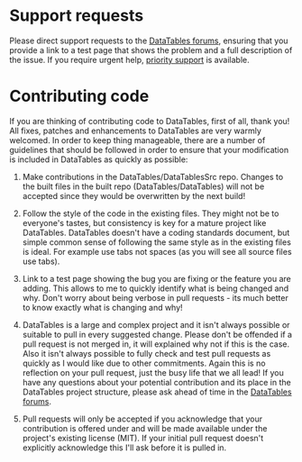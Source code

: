# Support requests

Please direct support requests to the [DataTables forums](https://datatables.net/forums), ensuring that you provide a link to a test page that shows the problem and a full description of the issue. If you require urgent help, [priority support](https://datatables.net/support) is available.

# Contributing code

If you are thinking of contributing code to DataTables, first of all, thank you! All fixes, patches and enhancements to DataTables are very warmly welcomed. In order to keep thing manageable, there are a number of guidelines that should be followed in order to ensure that your modification is included in DataTables as quickly as possible:

1.  Make contributions in the DataTables/DataTablesSrc repo. Changes to the built files in the built repo (DataTables/DataTables) will not be accepted since they would be overwritten by the next build!

2.  Follow the style of the code in the existing files. They might not be to everyone's tastes, but consistency is key for a mature project like DataTables. DataTables doesn't have a coding standards document, but simple common sense of following the same style as in the existing files is ideal. For example use tabs not spaces (as you will see all source files use tabs).

3.  Link to a test page showing the bug you are fixing or the feature you are adding. This allows to me to quickly identify what is being changed and why. Don't worry about being verbose in pull requests - its much better to know exactly what is changing and why!

4.  DataTables is a large and complex project and it isn't always possible or suitable to pull in every suggested change. Please don't be offended if a pull request is not merged in, it will explained why not if this is the case. Also it isn't always possible to fully check and test pull requests as quickly as I would like due to other commitments. Again this is no reflection on your pull request, just the busy life that we all lead! If you have any questions about your potential contribution and its place in the DataTables project structure, please ask ahead of time in the [DataTables forums](//datatables.net/forums).

5.  Pull requests will only be accepted if you acknowledge that your contribution is offered under and will be made available under the project's existing license (MIT). If your initial pull request doesn't explicitly acknowledge this I'll ask before it is pulled in.

